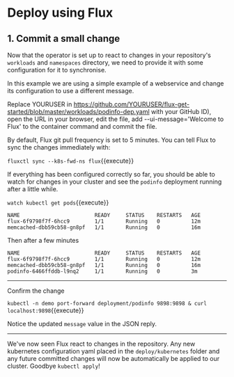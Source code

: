 # Deploy using Flux

## 1. Commit a small change
Now that the operator is set up to react to changes in your repository's `workloads` and `namespaces` directory, we need to provide it with some configuration for it to synchronise.

In this example we are using a simple example of a webservice and change its configuration to use a different message.

Replace YOURUSER in https://github.com/YOURUSER/flux-get-started/blob/master/workloads/podinfo-dep.yaml with your GitHub ID), open the URL in your browser, edit the file, add --ui-message='Welcome to Flux' to the container command and commit the file.

By default, Flux git pull frequency is set to 5 minutes. You can tell Flux to sync the changes immediately with:

`fluxctl sync --k8s-fwd-ns flux`{{execute}}

If everything has been configured correctly so far, you should be able to watch for changes in your cluster and see the `podinfo` deployment running after a little while.

`watch kubectl get pods`{{execute}}
```
NAME                        READY     STATUS    RESTARTS   AGE
flux-6f9798f7f-6hcc9        1/1       Running   0          12m
memcached-dbb59cb58-gn8pf   1/1       Running   0          16m
```

Then after a few minutes

```
NAME                        READY     STATUS    RESTARTS   AGE
flux-6f9798f7f-6hcc9        1/1       Running   0          12m
memcached-dbb59cb58-gn8pf   1/1       Running   0          16m
podinfo-6466ffddb-l9nq2     1/1       Running   0          3m
```

---

Confirm the change

`kubectl -n demo port-forward deployment/podinfo 9898:9898 & curl localhost:9898`{{execute}}

Notice the updated `message` value in the JSON reply.

---

We've now seen Flux react to changes in the repository. Any new kubernetes configuration yaml placed in the `deploy/kubernetes` folder and any future committed changes will now be automatically be applied to our cluster. Goodbye `kubectl apply`!
